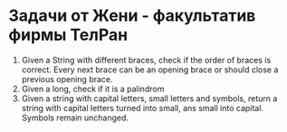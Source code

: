 # Задачи от Жени - факультатив фирмы ТелРан

1. Given a String with different braces, check if the order of braces is correct. Every next brace can be an opening brace or should close a previous opening brace.
2. Given a long, check if it is a palindrom
3. Given a string with capital letters, small letters and symbols, return a string with capital letters turned into small, ans small into capital. Symbols remain unchanged.